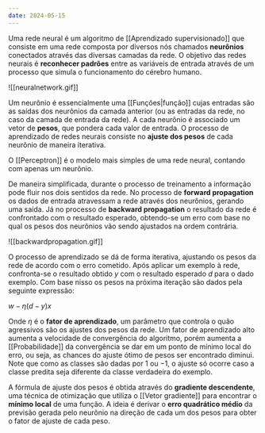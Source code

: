 ```yaml
---
date: 2024-05-15
---
```


Uma rede neural é um algoritmo de [[Aprendizado supervisionado]] que consiste em uma rede composta por diversos nós chamados **neurônios** conectados através das diversas camadas da rede. O objetivo das redes neurais é **reconhecer padrões** entre as variáveis de entrada através de um processo que simula o funcionamento do cérebro humano.

![[neuralnetwork.gif]]

Um neurônio é essencialmente uma [[Funções|função]] cujas entradas são as saídas dos neurônios da camada anterior (ou as entradas da rede, no caso da camada de entrada da rede). A cada neurônio é associado um vetor de **pesos**, que pondera cada valor de entrada. O processo de aprendizado de redes neurais consiste no **ajuste dos pesos** de cada neurônio de maneira iterativa.

O [[Perceptron]] é o modelo mais simples de uma rede neural, contando com apenas um neurônio.

De maneira simplificada, durante o processo de treinamento a informação pode fluir nos dois sentidos da rede. No processo de **forward propagation** os dados de entrada atravessam a rede através dos neurônios, gerando uma saída. Já no processo de **backward propagation** o resultado da rede é confrontado com o resultado esperado, obtendo-se um erro com base no qual os pesos dos neurônios vão sendo ajustados na ordem contrária.

![[backwardpropagation.gif]]

O processo de aprendizado se dá de forma iterativa, ajustando os pesos da rede de acordo com o erro cometido. Após aplicar um exemplo à rede, confronta-se o resultado obtido $y$ com o resultado esperado $d$ para o dado exemplo. Com base nisso os pesos na próxima iteração são dados pela seguinte expressão:

$w - \eta(d-y)x$

Onde $\eta$ é o **fator de aprendizado**, um parâmetro que controla o quão agressivos são os ajustes dos pesos da rede. Um fator de aprendizado alto aumenta a velocidade de convergência do algoritmo, porém aumenta a [[Probabilidade]] da convergência se dar em um ponto de mínimo local do erro, ou seja, as chances do ajuste ótimo de pesos ser encontrado diminui. Note que como as classes são dadas por $1$ ou $-1$, o ajuste só ocorre caso a classe predita seja diferente da classe verdadeira do exemplo.

A fórmula de ajuste dos pesos é obtida através do **gradiente descendente**, uma técnica de otimização que utiliza o [[Vetor gradiente]] para encontrar o **mínimo local** de uma função. A ideia é derivar o **erro quadrático médio** da previsão gerada pelo neurônio na direção de cada um dos pesos para obter o fator de ajuste de cada peso.


